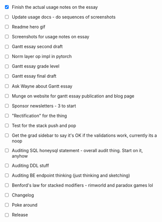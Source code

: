 - [x] Finish the actual usage notes on the essay

- [ ] Update usage docs - do sequences of screenshots
- [ ] Readme hero gif
- [ ] Screenshots for usage notes on essay
- [ ] Gantt essay second draft
- [ ] Norm layer op impl in pytorch

- [ ] Gantt essay grade level
- [ ] Gantt essay final draft
- [ ] Ask Wayne about Gantt essay
- [ ] Munge on website for gantt essay publication and blog page
- [ ] Sponsor newsletters - 3 to start
- [ ] "Rectification" for the thing

- [ ] Test for the stack push and pop
- [ ] Get the grad sidebar to say it's OK if the validations work, currently its a noop
- [ ] Auditing SQL honeysql statement - overall audit thing. Start on it, anyhow
- [ ] Auditing DDL stuff

- [ ] Auditing BE endpoint thinking (just thinking and sketching)
- [ ] Benford's law for stacked modifiers - rimworld and paradox games lol
- [ ] Changelog
- [ ] Poke around
- [ ] Release
